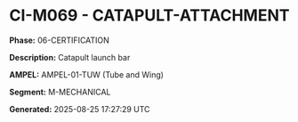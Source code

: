 # CI-M069 - CATAPULT-ATTACHMENT

**Phase:** 06-CERTIFICATION

**Description:** Catapult launch bar

**AMPEL:** AMPEL-01-TUW (Tube and Wing)

**Segment:** M-MECHANICAL

**Generated:** 2025-08-25 17:27:29 UTC
